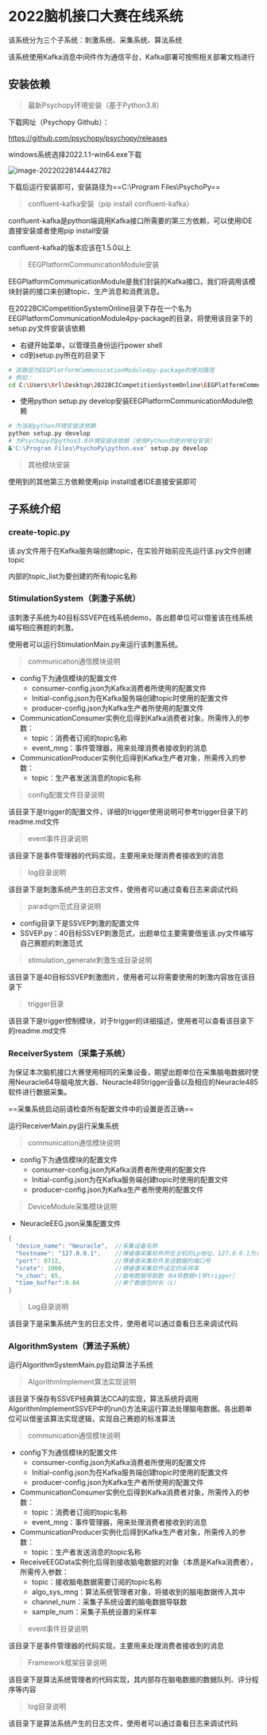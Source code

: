 # 2022脑机接口大赛在线系统

该系统分为三个子系统：刺激系统、采集系统、算法系统

该系统使用Kafka消息中间件作为通信平台，Kafka部署可按照相关部署文档进行

## 安装依赖

> 最新Psychopy环境安装（基于Python3.8）

下载网址（Psychopy Github）：

https://github.com/psychopy/psychopy/releases

windows系统选择2022.1.1-win64.exe下载

![image-20220228144442782](C:\Users\Xrl\AppData\Roaming\Typora\typora-user-images\image-20220228144442782.png)

下载后运行安装即可，安装路径为==C:\Program Files\PsychoPy==

>  confluent-kafka安装（pip install confluent-kafka）

confluent-kafka是python端调用Kafka接口所需要的第三方依赖，可以使用IDE直接安装或者使用pip install安装

confluent-kafka的版本应该在1.5.0以上

> EEGPlatformCommunicationModule安装

EEGPlatformCommunicationModule是我们封装的Kafka接口，我们将调用该模块封装的接口来创建topic、生产消息和消费消息。

在2022BCICompetitionSystemOnline目录下存在一个名为EEGPlatformCommunicationModule4py-package的目录，将使用该目录下的setup.py文件安装该依赖

- 右键开始菜单，以管理员身份运行power shell
- cd到setup.py所在的目录下

```bash
# 该路径为EEGPlatformCommunicationModule4py-package的绝对路径
# 例如：
cd C:\Users\Xrl\Desktop\2022BCICompetitionSystemOnline\EEGPlatformCommunicationModule4py-package
```

- 使用python setup.py develop安装EEGPlatformCommunicationModule依赖

```bash
# 为当前python环境安装该依赖
python setup.py develop
# 为Psychopy的python3.8环境安装该依赖（使用Python的绝对地址安装）
&'C:\Program Files\PsychoPy\python.exe' setup.py develop
```

> 其他模块安装

使用到的其他第三方依赖使用pip install或者IDE直接安装即可

## 子系统介绍

### create-topic.py

该.py文件用于在Kafka服务端创建topic，在实验开始前应先运行该.py文件创建topic

内部的topic_list为要创建的所有topic名称

### StimulationSystem（刺激子系统）

该刺激子系统为40目标SSVEP在线系统demo，各出题单位可以借鉴该在线系统编写相应赛题的刺激。

使用者可以运行StimulationMain.py来运行该刺激系统。

> communication通信模块说明

- config下为通信模块的配置文件
  - consumer-config.json为Kafka消费者所使用的配置文件
  - Initial-config.json为在Kafka服务端创建topic时使用的配置文件
  - producer-config.json为Kafka生产者所使用的配置文件
- CommunicationConsumer实例化后得到Kafka消费者对象，所需传入的参数：
  - topic：消费者订阅的topic名称
  - event_mng：事件管理器，用来处理消费者接收到的消息
- CommunicationProducer实例化后得到Kafka生产者对象，所需传入的参数：
  - topic：生产者发送消息的topic名称

> config配置文件目录说明

该目录下是trigger的配置文件，详细的trigger使用说明可参考trigger目录下的readme.md文件

> event事件目录说明

该目录下是事件管理器的代码实现，主要用来处理消费者接收到的消息

> log目录说明

该目录下是刺激系统产生的日志文件，使用者可以通过查看日志来调试代码

> paradigm范式目录说明

- config目录下是SSVEP刺激的配置文件
- SSVEP.py：40目标SSVEP刺激范式，出题单位主要需要借鉴该.py文件编写自己赛题的刺激范式

> stimulation_generate刺激生成目录说明

该目录下是40目标SSVEP刺激图片，使用者可以将需要使用的刺激内容放在该目录下

> trigger目录

该目录下是trigger控制模块，对于trigger的详细描述，使用者可以查看该目录下的readme.md文件

### ReceiverSystem（采集子系统）

为保证本次脑机接口大赛使用相同的采集设备，期望出题单位在采集脑电数据时使用Neuracle64导脑电放大器、Neuracle485trigger设备以及相应的Neuracle485软件进行数据采集。

==采集系统启动前请检查所有配置文件中的设置是否正确==

运行ReceiverMain.py运行采集系统

> communication通信模块说明

- config下为通信模块的配置文件
  - consumer-config.json为Kafka消费者所使用的配置文件
  - Initial-config.json为在Kafka服务端创建topic时使用的配置文件
  - producer-config.json为Kafka生产者所使用的配置文件

> DeviceModule采集模块说明

- NeuracleEEG.json采集配置文件

```java
{
  "device_name": "Neuracle",  //采集设备名称
  "hostname": "127.0.0.1",    //博睿康采集软件所在主机的ip地址，127.0.0.1为本机地址
  "port": 8712,               //博睿康采集软件发送数据的端口号
  "srate": 1000,              //博睿康采集软件设定的采样率
  "n_chan": 65,               //脑电数据导联数（64导数据+1导trigger）
  "time_buffer":0.04          //单个数据包时长（s）
}
```

> Log目录说明

该目录下是采集系统产生的日志文件，使用者可以通过查看日志来调试代码

### AlgorithmSystem（算法子系统）

运行AlgorithmSystemMain.py启动算法子系统

> AlgorithmImplement算法实现说明

该目录下保存有SSVEP经典算法CCA的实现，算法系统将调用AlgorithmImplementSSVEP中的run()方法来运行算法处理脑电数据。各出题单位可以借鉴该算法实现逻辑，实现自己赛题的标准算法

> communication通信模块说明

- config下为通信模块的配置文件
  - consumer-config.json为Kafka消费者所使用的配置文件
  - Initial-config.json为在Kafka服务端创建topic时使用的配置文件
  - producer-config.json为Kafka生产者所使用的配置文件
- CommunicationConsumer实例化后得到Kafka消费者对象，所需传入的参数：
  - topic：消费者订阅的topic名称
  - event_mng：事件管理器，用来处理消费者接收到的消息
- CommunicationProducer实例化后得到Kafka生产者对象，所需传入的参数：
  - topic：生产者发送消息的topic名称
- ReceiveEEGData实例化后得到接收脑电数据的对象（本质是Kafka消费者），所需传入参数：
  - topic：接收脑电数据需要订阅的topic名称
  - algo_sys_mng：算法系统管理者对象，将接收到的脑电数据传入其中
  - channel_num：采集子系统设置的脑电数据导联数
  - sample_num：采集子系统设置的采样率

> event事件目录说明

该目录下是事件管理器的代码实现，主要用来处理消费者接收到的消息

> Framework框架目录说明

该目录下是算法系统管理者的代码实现，其内部存在脑电数据的数据队列、评分程序等内容

> log目录说明

该目录下是算法系统产生的日志文件，使用者可以通过查看日志来调试代码


